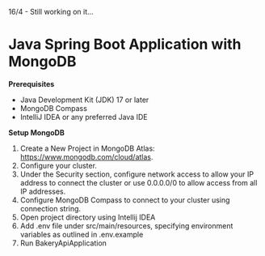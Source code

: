 16/4 - Still working on it...

# Java Spring Boot Application with MongoDB

**Prerequisites**
- Java Development Kit (JDK) 17 or later
- MongoDB Compass
- IntelliJ IDEA or any preferred Java IDE

**Setup MongoDB**
1. Create a New Project in MongoDB Atlas: https://www.mongodb.com/cloud/atlas.
2. Configure your cluster.
3. Under the Security section, configure network access to allow your IP address to connect the cluster or use 0.0.0.0/0 to allow access from all IP addresses.
4. Configure MongoDB Compass to connect to your cluster using connection string.
5. Open project directory using Intellij IDEA
6. Add .env file under src/main/resources, specifying environment variables as outlined in .env.example
7. Run BakeryApiApplication
